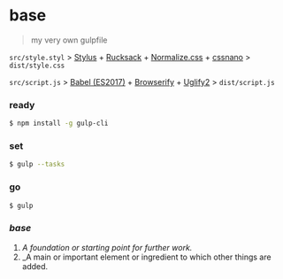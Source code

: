 # base
> my very own gulpfile

`src/style.styl` > [Stylus](http://stylus-lang.com/) + [Rucksack](https://simplaio.github.io/rucksack/) + [Normalize.css](https://necolas.github.io/normalize.css/) + [cssnano](http://cssnano.co/) > `dist/style.css`

`src/script.js` > [Babel (ES2017)](https://babeljs.io/) + [Browserify](http://browserify.org/) + [Uglify2](http://lisperator.net/uglifyjs/) > `dist/script.js`

### ready
```sh
$ npm install -g gulp-cli
```

### set
```sh
$ gulp --tasks
```

### go
```sh
$ gulp
```

### _base_
1. _A foundation or starting point for further work._
2. _A main or important element or ingredient to which other things are added.
